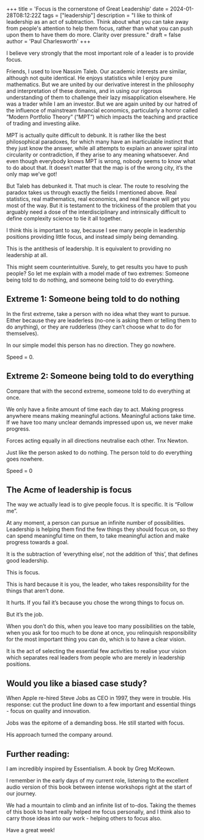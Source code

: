 +++
title = 'Focus is the cornerstone of Great Leadership'
date = 2024-01-28T08:12:22Z
tags = ["leadership"]
description = "I like to think of leadership as an act of subtraction. Think about what you can take away from people's attention to help them focus, rather than what you can push upon them to have them do more. Clarity over pressure."
draft = false
author = 'Paul Charlesworth'
+++

I believe very strongly that the most important role of a leader is to provide focus.

Friends, I used to love Nassim Taleb. Our academic interests are similar, although not quite identical. He enjoys statistics while I enjoy pure mathematics. But we are united by our derivative interest in the philosophy and interpretation of these domains, and in using our rigorous understanding of them to challenge their lazy misapplication elsewhere. He was a trader while I am an investor. But we are again united by our hatred of the influence of mainstream financial economics, particularly a horror called “Modern Portfolio Theory” (“MPT”) which impacts the teaching and practice of trading and investing alike.

MPT is actually quite difficult to debunk. It is rather like the best philosophical paradoxes, for which many have an inarticulable instinct that they just know the answer, while all attempts to explain an answer spiral into circularity or contradiction, if they arise to any meaning whatsoever. And even though everybody knows MPT is wrong, nobody seems to know what to do about that. It doesn’t matter that the map is of the wrong city, it’s the only map we’ve got!

But Taleb has debunked it. That much is clear. The route to resolving the paradox takes us through exactly the fields I mentioned above. Real statistics, real mathematics, real economics, and real finance will get you most of the way. But it is testament to the trickiness of the problem that you arguably need a dose of the interdisciplinary and intrinsically difficult to define complexity science to tie it all together.

I think this is important to say, because I see many people in leadership positions providing little focus, and instead simply being demanding.

This is the antithesis of leadership. It is equivalent to providing no leadership at all.

This might seem counterintuitive. Surely, to get results you have to push people? So let me explain with a model made of two extremes: Someone being told to do nothing, and someone being told to do everything.

## Extreme 1: Someone being told to do nothing

In the first extreme, take a person with no idea what they want to pursue. Either because they are leaderless (no-one is asking them or telling them to do anything), or they are rudderless (they can’t choose what to do for themselves).

In our simple model this person has no direction. They go nowhere.

Speed = 0.

## Extreme 2: Someone being told to do everything

Compare that with the second extreme, someone told to do everything at once.

We only have a finite amount of time each day to act. Making progress anywhere means making meaningful actions. Meaningful actions take time. If we have too many unclear demands impressed upon us, we never make progress.

Forces acting equally in all directions neutralise each other. Tnx Newton.

Just like the person asked to do nothing. The person told to do everything goes nowhere.

Speed = 0

## The Acme of leadership is focus

The way we actually lead is to give people focus. It is specific. It is “Follow me”.

At any moment, a person can pursue an infinite number of possibilities. Leadership is helping them find the few things they should focus on, so they can spend meaningful time on them, to take meaningful action and make progress towards a goal.

It is the subtraction of ‘everything else’, not the addition of ‘this’, that defines good leadership.

This is focus.

This is hard because it is you, the leader, who takes responsibility for the things that aren’t done.

It hurts. If you fail it’s because you chose the wrong things to focus on.

But it’s the job.

When you don’t do this, when you leave too many possibilities on the table, when you ask for too much to be done at once, you relinquish responsibility for the most important thing you can do, which is to have a clear vision.

It is the act of selecting the essential few activities to realise your vision which separates real leaders from people who are merely in leadership positions.

## Would you like a biased case study?

When Apple re-hired Steve Jobs as CEO in 1997, they were in trouble. His response: cut the product line down to a few important and essential things - focus on quality and innovation.

Jobs was the epitome of a demanding boss. He still started with focus.

His approach turned the company around.

## Further reading:

I am incredibly inspired by Essentialism. A book by Greg McKeown.

I remember in the early days of my current role, listening to the excellent audio version of this book between intense workshops right at the start of our journey.

We had a mountain to climb and an infinite list of to-dos. Taking the themes of this book to heart really helped me focus personally, and I think also to carry those ideas into our work - helping others to focus also.

Have a great week!
